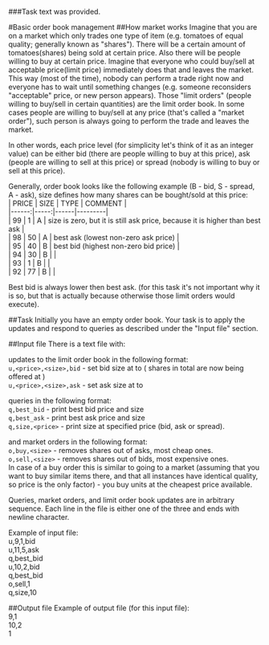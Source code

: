 ###Task text was provided.

#Basic order book management
##How market works
Imagine that you are on a market which only trades one type of item (e.g. tomatoes of equal quality;
generally known as "shares"). There will be a certain amount of tomatoes(shares) being sold at certain
price. Also there will be people willing to buy at certain price. Imagine that everyone who could
buy/sell at acceptable price(limit price) immediately does that and leaves the market. This way (most
of the time), nobody can perform a trade right now and everyone has to wait until something changes
(e.g. someone reconsiders "acceptable" price, or new person appears). Those "limit orders" (people
willing to buy/sell in certain quantities) are the limit order book. In some cases people are willing to
buy/sell at any price (that's called a "market order"), such person is always going to perform the trade
and leaves the market.  

In other words, each price level (for simplicity let's think of it as an integer value) can be either bid
(there are people willing to buy at this price), ask (people are willing to sell at this price) or spread
(nobody is willing to buy or sell at this price).  

Generally, order book looks like the following example (B - bid, S - spread, A - ask), size defines how
many shares can be bought/sold at this price:  
| PRICE | SIZE | TYPE | COMMENT |  
|------:|-----:|------|---------|  
|    99 |    1 |    A  | size is zero, but it is still ask price, because it is higher than best ask |  
|    98 |   50 |    A  | best ask (lowest non-zero ask price)                |  
|    95 |   40 |    B  | best bid (highest non-zero bid price) |  
|    94 |   30 |    B  |   |  
|    93 |    1 |    B  |   |  
|    92 |   77 |    B  |   |  

Best bid is always lower then best ask. (for this task it's not important why it is so, but that is actually
because otherwise those limit orders would execute).  

##Task
Initially you have an empty order book. Your task is to apply the updates and respond to queries as
described under the "Input file" section.  

##Input file
There is a text file with:  

updates to the limit order book in the following format:  
`u,<price>,<size>,bid` - set bid size at <price> to <size> (<size> shares in total are now being offered at
<price>)  
`u,<price>,<size>,ask` - set ask size at <price> to <size>  

queries in the following format:  
`q,best_bid` - print best bid price and size  
`q,best_ask` - print best ask price and size  
`q,size,<price>` - print size at specified price (bid, ask or spread).  

and market orders in the following format:  
`o,buy,<size>` - removes <size> shares out of asks, most cheap ones.  
`o,sell,<size>` - removes <size> shares out of bids, most expensive ones.  
In case of a buy order this is similar to going to a market (assuming that you want to buy <size> similar
items there, and that all instances have identical quality, so price is the only factor) - you buy <size>
units at the cheapest price available.  

Queries, market orders, and limit order book updates are in arbitrary sequence. Each line in the file is
either one of the three and ends with newline character.  

Example of input file:  
u,9,1,bid  
u,11,5,ask  
q,best_bid  
u,10,2,bid  
q,best_bid  
o,sell,1  
q,size,10  

##Output file
Example of output file (for this input file):  
9,1  
10,2  
1  
